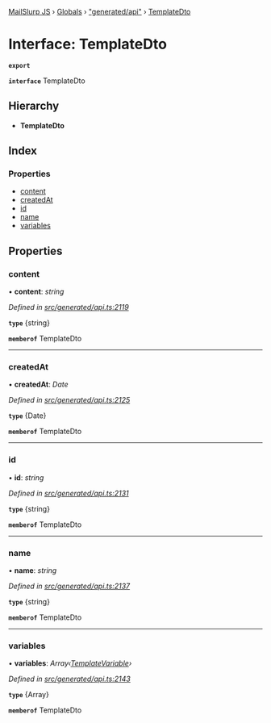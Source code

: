 [MailSlurp JS](../README.md) › [Globals](../globals.md) › ["generated/api"](../modules/_generated_api_.md) › [TemplateDto](_generated_api_.templatedto.md)

# Interface: TemplateDto

**`export`** 

**`interface`** TemplateDto

## Hierarchy

* **TemplateDto**

## Index

### Properties

* [content](_generated_api_.templatedto.md#content)
* [createdAt](_generated_api_.templatedto.md#createdat)
* [id](_generated_api_.templatedto.md#id)
* [name](_generated_api_.templatedto.md#name)
* [variables](_generated_api_.templatedto.md#variables)

## Properties

###  content

• **content**: *string*

*Defined in [src/generated/api.ts:2119](https://github.com/mailslurp/mailslurp-client-ts-js/blob/26ccbd6/src/generated/api.ts#L2119)*

**`type`** {string}

**`memberof`** TemplateDto

___

###  createdAt

• **createdAt**: *Date*

*Defined in [src/generated/api.ts:2125](https://github.com/mailslurp/mailslurp-client-ts-js/blob/26ccbd6/src/generated/api.ts#L2125)*

**`type`** {Date}

**`memberof`** TemplateDto

___

###  id

• **id**: *string*

*Defined in [src/generated/api.ts:2131](https://github.com/mailslurp/mailslurp-client-ts-js/blob/26ccbd6/src/generated/api.ts#L2131)*

**`type`** {string}

**`memberof`** TemplateDto

___

###  name

• **name**: *string*

*Defined in [src/generated/api.ts:2137](https://github.com/mailslurp/mailslurp-client-ts-js/blob/26ccbd6/src/generated/api.ts#L2137)*

**`type`** {string}

**`memberof`** TemplateDto

___

###  variables

• **variables**: *Array‹[TemplateVariable](../modules/_generated_api_.templatevariable.md)›*

*Defined in [src/generated/api.ts:2143](https://github.com/mailslurp/mailslurp-client-ts-js/blob/26ccbd6/src/generated/api.ts#L2143)*

**`type`** {Array<TemplateVariable>}

**`memberof`** TemplateDto
